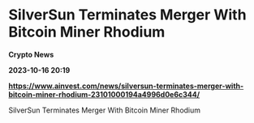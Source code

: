 # SilverSun Terminates Merger With Bitcoin Miner Rhodium
**Crypto News**

**2023-10-16 20:19**

**https://www.ainvest.com/news/silversun-terminates-merger-with-bitcoin-miner-rhodium-23101000194a4996d0e6c344/**

SilverSun Terminates Merger With Bitcoin Miner Rhodium